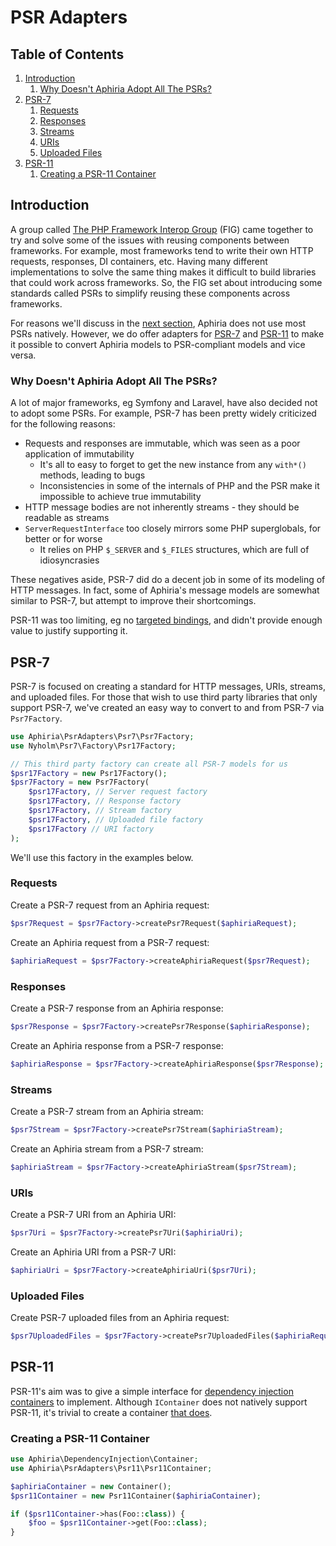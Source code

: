 <h1 id="doc-title">PSR Adapters</h1>

<nav class="toc-nav" markdown="1">

<div class="toc-nav-contents" markdown="1">

<h2 id="table-of-contents">Table of Contents</h2>

1. [Introduction](#introduction)
   1. [Why Doesn't Aphiria Adopt All The PSRs?](#why-doesnt-aphiria-adopt-all-the-psrs)
2. [PSR-7](#psr-7)
   1. [Requests](#psr-7-requests)
   1. [Responses](#psr-7-responses)
   1. [Streams](#psr-7-streams)
   1. [URIs](#psr-7-uris)
   1. [Uploaded Files](#psr-7-uploaded-files)
3. [PSR-11](#psr-11)
   1. [Creating a PSR-11 Container](#creating-a-psr-11-container)

</div>

</nav>

<h2 id="introduction">Introduction</h2>

A group called <a href="https://www.php-fig.org/" target="_blank">The PHP Framework Interop Group</a> (FIG) came together to try and solve some of the issues with reusing components between frameworks.  For example, most frameworks tend to write their own HTTP requests, responses, DI containers, etc.  Having many different implementations to solve the same thing makes it difficult to build libraries that could work across frameworks.  So, the FIG set about introducing some standards called PSRs to simplify reusing these components across frameworks.

For reasons we'll discuss in the [next section](#why-doesnt-aphiria-adopt-all-the-psrs), Aphiria does not use most PSRs natively.  However, we do offer adapters for [PSR-7](#psr-7) and [PSR-11](#psr-11) to make it possible to convert Aphiria models to PSR-compliant models and vice versa.

<h3 id="why-doesnt-aphiria-adopt-all-the-psrs">Why Doesn't Aphiria Adopt All The PSRs?</h3>

A lot of major frameworks, eg Symfony and Laravel, have also decided not to adopt some PSRs.  For example, PSR-7 has been pretty widely criticized for the following reasons:

* Requests and responses are immutable, which was seen as a poor application of immutability
  - It's all to easy to forget to get the new instance from any `with*()` methods, leading to bugs
  - Inconsistencies in some of the internals of PHP and the PSR make it impossible to achieve true immutability
* HTTP message bodies are not inherently streams - they should be readable as streams
* `ServerRequestInterface` too closely mirrors some PHP superglobals, for better or for worse
  - It relies on PHP `$_SERVER` and `$_FILES` structures, which are full of idiosyncrasies

These negatives aside, PSR-7 did do a decent job in some of its modeling of HTTP messages.  In fact, some of Aphiria's message models are somewhat similar to PSR-7, but attempt to improve their shortcomings.

PSR-11 was too limiting, eg no [targeted bindings](dependency-injection.md#targeted-bindings), and didn't provide enough value to justify supporting it.

<h2 id="psr-7">PSR-7</h2>

PSR-7 is focused on creating a standard for HTTP messages, URIs, streams, and uploaded files.  For those that wish to use third party libraries that only support PSR-7, we've created an easy way to convert to and from PSR-7 via `Psr7Factory`.

```php
use Aphiria\PsrAdapters\Psr7\Psr7Factory;
use Nyholm\Psr7\Factory\Psr17Factory;

// This third party factory can create all PSR-7 models for us
$psr17Factory = new Psr17Factory();
$psr7Factory = new Psr7Factory(
    $psr17Factory, // Server request factory
    $psr17Factory, // Response factory
    $psr17Factory, // Stream factory
    $psr17Factory, // Uploaded file factory
    $psr17Factory // URI factory
);
```

We'll use this factory in the examples below.

<h3 id="psr-7-requests">Requests</h3>

Create a PSR-7 request from an Aphiria request:

```php
$psr7Request = $psr7Factory->createPsr7Request($aphiriaRequest);
```

Create an Aphiria request from a PSR-7 request:

```php
$aphiriaRequest = $psr7Factory->createAphiriaRequest($psr7Request);
```

<h3 id="psr-7-responses">Responses</h3>

Create a PSR-7 response from an Aphiria response:

```php
$psr7Response = $psr7Factory->createPsr7Response($aphiriaResponse);
```

Create an Aphiria response from a PSR-7 response:

```php
$aphiriaResponse = $psr7Factory->createAphiriaResponse($psr7Response);
```

<h3 id="psr-7-streams">Streams</h3>

Create a PSR-7 stream from an Aphiria stream:

```php
$psr7Stream = $psr7Factory->createPsr7Stream($aphiriaStream);
```

Create an Aphiria stream from a PSR-7 stream:

```php
$aphiriaStream = $psr7Factory->createAphiriaStream($psr7Stream);
```

<h3 id="psr-7-uris">URIs</h3>

Create a PSR-7 URI from an Aphiria URI:

```php
$psr7Uri = $psr7Factory->createPsr7Uri($aphiriaUri);
```

Create an Aphiria URI from a PSR-7 URI:

```php
$aphiriaUri = $psr7Factory->createAphiriaUri($psr7Uri);
```

<h3 id="psr-7-uploaded-files">Uploaded Files</h3>

Create PSR-7 uploaded files from an Aphiria request:

```php
$psr7UploadedFiles = $psr7Factory->createPsr7UploadedFiles($aphiriaRequest);
```

<h2 id="psr-11">PSR-11</h2>

PSR-11's aim was to give a simple interface for [dependency injection containers](dependency-injection.md) to implement.  Although `IContainer` does not natively support PSR-11, it's trivial to create a container [that does](#creating-a-psr-11-container).

<h3 id="creating-a-psr-11-container">Creating a PSR-11 Container</h3>

```php
use Aphiria\DependencyInjection\Container;
use Aphiria\PsrAdapters\Psr11\Psr11Container;

$aphiriaContainer = new Container();
$psr11Container = new Psr11Container($aphiriaContainer);

if ($psr11Container->has(Foo::class)) {
    $foo = $psr11Container->get(Foo::class);
}
```
